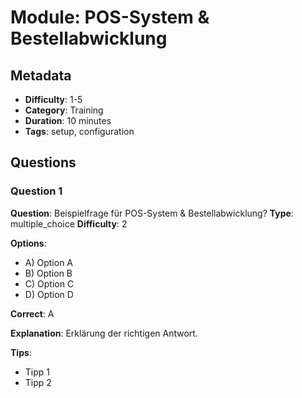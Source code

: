 # Module: POS-System & Bestellabwicklung

## Metadata
- **Difficulty**: 1-5
- **Category**: Training
- **Duration**: 10 minutes
- **Tags**: setup, configuration

## Questions

### Question 1
**Question**: Beispielfrage für POS-System & Bestellabwicklung?
**Type**: multiple_choice
**Difficulty**: 2

**Options**:
- A) Option A
- B) Option B
- C) Option C
- D) Option D

**Correct**: A

**Explanation**: Erklärung der richtigen Antwort.

**Tips**:
- Tipp 1
- Tipp 2
